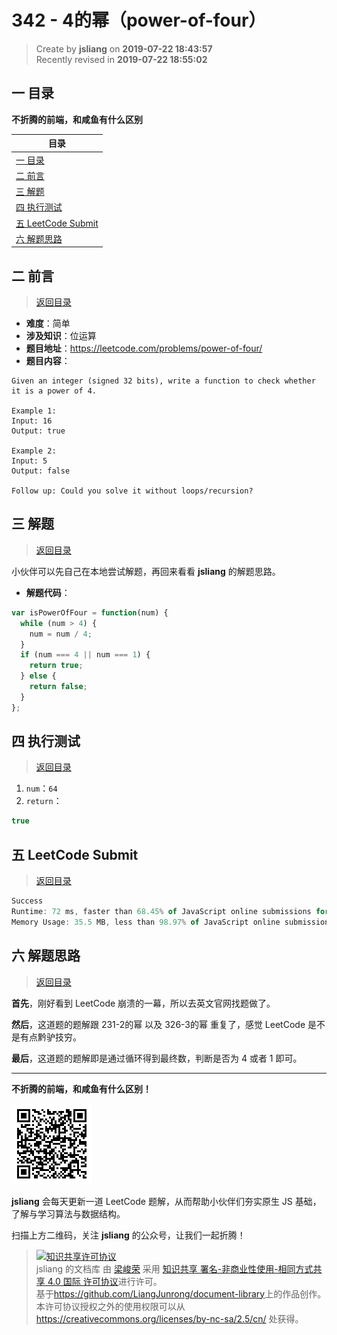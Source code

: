 342 - 4的幂（power-of-four）
===

> Create by **jsliang** on **2019-07-22 18:43:57**  
> Recently revised in **2019-07-22 18:55:02**

## <a name="chapter-one" id="chapter-one">一 目录</a>

**不折腾的前端，和咸鱼有什么区别**

| 目录 |
| --- | 
| [一 目录](#chapter-one) | 
| <a name="catalog-chapter-two" id="catalog-chapter-two"></a>[二 前言](#chapter-two) |
| <a name="catalog-chapter-three" id="catalog-chapter-three"></a>[三 解题](#chapter-three) |
| <a name="catalog-chapter-four" id="catalog-chapter-four"></a>[四 执行测试](#chapter-four) |
| <a name="catalog-chapter-five" id="catalog-chapter-five"></a>[五 LeetCode Submit](#chapter-five) |
| <a name="catalog-chapter-six" id="catalog-chapter-six"></a>[六 解题思路](#chapter-six) |

## <a name="chapter-two" id="chapter-two">二 前言</a>

> [返回目录](#chapter-one)

* **难度**：简单
* **涉及知识**：位运算
* **题目地址**：https://leetcode.com/problems/power-of-four/
* **题目内容**：

```
Given an integer (signed 32 bits), write a function to check whether it is a power of 4.

Example 1:
Input: 16
Output: true

Example 2:
Input: 5
Output: false

Follow up: Could you solve it without loops/recursion?
```

## <a name="chapter-three" id="chapter-three">三 解题</a>

> [返回目录](#chapter-one)

小伙伴可以先自己在本地尝试解题，再回来看看 **jsliang** 的解题思路。

* **解题代码**：

```js
var isPowerOfFour = function(num) {
  while (num > 4) {
    num = num / 4;
  }
  if (num === 4 || num === 1) {
    return true;
  } else {
    return false;
  }
};
```

## <a name="chapter-four" id="chapter-four">四 执行测试</a>

> [返回目录](#chapter-one)

1. `num`：`64`
2. `return`：

```js
true
```

## <a name="chapter-five" id="chapter-five">五 LeetCode Submit</a>

> [返回目录](#chapter-one)

```js
Success
Runtime: 72 ms, faster than 68.45% of JavaScript online submissions for Power of Four.
Memory Usage: 35.5 MB, less than 98.97% of JavaScript online submissions for Power of Four.
```

## <a name="chapter-six" id="chapter-six">六 解题思路</a>

> [返回目录](#chapter-one)

**首先**，刚好看到 LeetCode 崩溃的一幕，所以去英文官网找题做了。

**然后**，这道题的题解跟 231-2的幂 以及 326-3的幂 重复了，感觉 LeetCode 是不是有点黔驴技穷。

**最后**，这道题的题解即是通过循环得到最终数，判断是否为 4 或者 1 即可。

---

**不折腾的前端，和咸鱼有什么区别！**

![图](../../../public-repertory/img/z-small-wechat-public-address.jpg)

**jsliang** 会每天更新一道 LeetCode 题解，从而帮助小伙伴们夯实原生 JS 基础，了解与学习算法与数据结构。

扫描上方二维码，关注 **jsliang** 的公众号，让我们一起折腾！

> <a rel="license" href="http://creativecommons.org/licenses/by-nc-sa/4.0/"><img alt="知识共享许可协议" style="border-width:0" src="https://i.creativecommons.org/l/by-nc-sa/4.0/88x31.png" /></a><br /><span xmlns:dct="http://purl.org/dc/terms/" property="dct:title">jsliang 的文档库</span> 由 <a xmlns:cc="http://creativecommons.org/ns#" href="https://github.com/LiangJunrong/document-library" property="cc:attributionName" rel="cc:attributionURL">梁峻荣</a> 采用 <a rel="license" href="http://creativecommons.org/licenses/by-nc-sa/4.0/">知识共享 署名-非商业性使用-相同方式共享 4.0 国际 许可协议</a>进行许可。<br />基于<a xmlns:dct="http://purl.org/dc/terms/" href="https://github.com/LiangJunrong/document-library" rel="dct:source">https://github.com/LiangJunrong/document-library</a>上的作品创作。<br />本许可协议授权之外的使用权限可以从 <a xmlns:cc="http://creativecommons.org/ns#" href="https://creativecommons.org/licenses/by-nc-sa/2.5/cn/" rel="cc:morePermissions">https://creativecommons.org/licenses/by-nc-sa/2.5/cn/</a> 处获得。